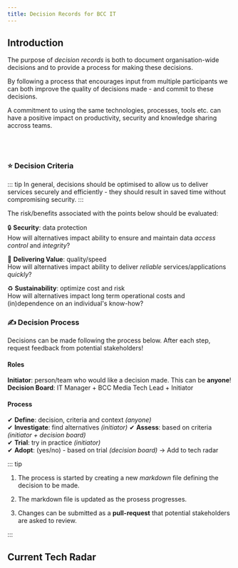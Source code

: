 ```yaml
---
title: Decision Records for BCC IT
---
```


## Introduction

The purpose of *decision records* is both to document organisation-wide decisions and to provide a process for making these decisions.

By following a process that encourages input from multiple participants we can both improve the quality of decisions made - and commit to these decisions.

A commitment to using the same technologies, processes, tools etc. can have a positive impact on productivity, security and knowledge sharing accross teams.

<br />
<AddADR />
<br />

### ⭐ Decision Criteria

::: tip
In general, decisions should be optimised to allow us to deliver services securely and efficiently - they should result in saved time without compromising security.
:::

The risk/benefits associated with the points below should be evaluated:

🔒 **Security**: data protection  
How will alternatives impact ability to ensure and maintain data *access control* and *integrity*?

🚀 **Delivering Value**: quality/speed  
How will alternatives impact ability to deliver *reliable* services/applications *quickly*?

♻ **Sustainability**: optimize cost and risk  
How will alternatives impact long term operational costs and (in)dependence on an individual's know-how?

### ✍ Decision Process

Decisions can be made following the process below. After each step, request feedback from potential stakeholders!

#### Roles

**Initiator**: person/team who would like a decision made. This can be __anyone__!  
**Decision Board**: IT Manager + BCC Media Tech Lead + Initiator

#### Process

✔ **Define**: decision, criteria and context *(anyone)*  
✔ **Investigate**: find alternatives *(initiator)*
✔ **Assess**: based on criteria *(initiator + decision board)*  
✔ **Trial**: try in practice *(initiator)*  
✔ **Adopt**: (yes/no) - based on trial *(decision board)*  -> Add to tech radar

::: tip

1. The process is started by creating a new *markdown* file defining the decision to be made.

2. The markdown file is updated as the prosess progresses.  

3. Changes can be submitted as a **pull-request** that potential stakeholders are asked to review.

:::

## Current Tech Radar

<div style="center">
    <TechRadar />
</div>
